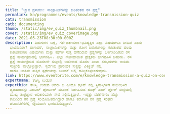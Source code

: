 ```yaml
---
title: "ಜ್ಞಾನ ಪ್ರಸಾರಣ: ಸಾಂಕ್ರಾಮಿಕಗಳನ್ನು ಕುರಿತಂತಹ ರಸ ಪ್ರಶ್ನೆ"
permalink: kn/programmes/events/knowledge-transmission-quiz
cata: transmission
catb: documenting
thumb: /static/img/ev_quiz_thumbnail.png
cover: /static/img/ev_quiz_coverimage.png
date: 2021-05-23T08:30:00.000Z
description: ಪಿಡುಗುಗಳ ಬಗ್ಗೆ, ಗತ-ವರ್ತಮಾನ-ಭವಿಷ್ಯತ್ತಿನ ಎಲ್ಲಾ ವಿಷಯಗಳೂ ತಿಳಿದಿವೆ ಎಂದು
  ಭಾವಿಸುವಿರಾ? ಹಾಗಾದರೆ, ಸಾಂಕ್ರಾಮಿಕಗಳನ್ನು ಮತ್ತು ರೋಗ ಪಿಡುಗುಗಳನ್ನು ಕುರಿತಂತಹ ಹಲವು
  ಕುತೂಹಲಕಾರಿ ವಿಷಯಗಳು ಮತ್ತು ಕಥೆಗಳ ಸುತ್ತ ಹೆಣೆದಿರುವ ಪ್ರಶ್ನೆಗಳನ್ನು ಒಳಗೊಂಡಿರುವ ರಸ
  ಪ್ರಶ್ನೆ ಕಾರ್ಯಕ್ರಮದಲ್ಲಿ ಭಾಗವಹಿಸಿ. ಎಲ್ಲಾ ನೋಂದಾಯಿತ ಪ್ರೇಕ್ಷಕರು ಭಾಗವಹಿಸ ಬಹುದು. ರಸ
  ಪ್ರಶ್ನೆ ಕಾರ್ಯಕ್ರಮದ ಮೊದಲನೇ ಸುತ್ತಿನಲ್ಲಿ ಅರ್ಹರಾದ ಮೊದಲ ಎಂಟು ಸಹಭಾಗಿಗಳು ಅಂತಿಮ
  ಸುತ್ತಿನಲ್ಲಿ ಪಾಲ್ಗೊಳ್ಳುತ್ತಾರೆ. ಸ್ಪರ್ಧೆಯ ಪ್ರಾರಂಭಿಕ ಸುತ್ತನ್ನು ವಿಕಿಕ್ವಿಜ್‌ ನಲ್ಲಿ
  ಹಾಗೂ ಅಂತಿಮ ಸುತ್ತಿನ ಸ್ಪರ್ಧೆಯನ್ನು ಜೂಮ್‌ ಅಲ್ಲಿ ಹಮ್ಮಿಕೊಳ್ಳಲಾಗುವುದು.
link: https://www.eventbrite.com/e/knowledge-transmission-a-quiz-on-contagions-event-registration-153667360211
expertname: ತೆಜಸ್ವಿ ಉಡುಪ
expertbio: ತೆಜಸ್ವಿ ಉಡುಪ ಅವರು ದಿ ಹಿಂದೂ ಗ್ರೂಪ್‌ ನಲ್ಲಿ ಸ್ಥಿರಾಸ್ತಿಗಳಿಗೆ ಸಂಬಂಧಿಸಿದ
  ವ್ಯವಹಾರವನ್ನು ಡಿಜಿಟಲ್‌ ಪೋರ್ಟಲ್‌ ಮೂಲಕ ನಿರ್ವಹಿಸುವ ರೂಫ್‌ ಎಂಡ್‌ ಫ್ಲೋರ್‌ ಸಂಸ್ಥೆಯಲ್ಲಿ
  ಮುಖ್ಯ ತಂತ್ರಜ್ಞಾನ ಅಧಿಕಾರಿಯಾಗಿ ಸೇವೆ ಸಲ್ಲಿಸುತ್ತಿದ್ದಾರೆ. ಇಪ್ಪತ್ತು ದಶಕಗಳಿಗೂ ಹೆಚ್ಚು
  ಕಾಲದಿಂದ ರಸ ಪ್ರಶ್ನೆ ಸಂಯೋಜಕರಾಗಿದ್ದಾರೆ ಹಾಗೂ ಕರ್ನಾಟಕ ರಸ ಪ್ರಶ್ನೆ ಸಂಘದ
  ಚಟುವಟಿಕೆಗಳಲ್ಲಿ ಸಕ್ರಿಯವಾಗಿ ಭಾಗವಹಿಸುತ್ತಿದ್ದಾರೆ.
---
```

